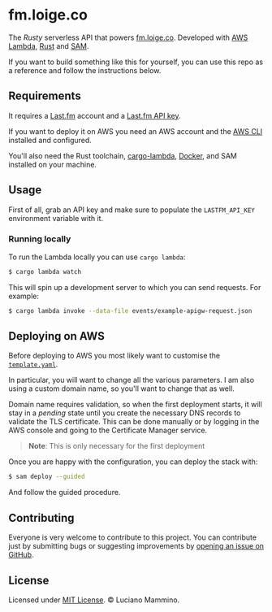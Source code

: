 # fm.loige.co

The _Rusty_ serverless API that powers [fm.loige.co](https://fm.loige.co/playing). Developed with [AWS Lambda](https://aws.amazon.com/lambda/), [Rust](https://www.rust-lang.org/) and [SAM](https://aws.amazon.com/serverless/sam/).

If you want to build something like this for yourself, you can use this repo as a reference and follow the instructions below.



## Requirements

It requires a [Last.fm](https://www.last.fm/) account and a [Last.fm API key](https://www.last.fm/api/account/create).

If you want to deploy it on AWS you need an AWS account and the [AWS CLI](https://aws.amazon.com/cli/) installed and configured.

You'll also need the Rust toolchain, [cargo-lambda](https://www.cargo-lambda.info/), [Docker](https://www.docker.com/), and SAM installed on your machine.


## Usage

First of all, grab an API key and make sure to populate the `LASTFM_API_KEY` environment variable with it.

### Running locally

To run the Lambda locally you can use `cargo lambda`:

```bash
$ cargo lambda watch
```

This will spin up a development server to which you can send requests. For example:

```bash
$ cargo lambda invoke --data-file events/example-apigw-request.json
```

## Deploying on AWS

Before deploying to AWS you most likely want to customise the [`template.yaml`](/template.yaml).

In particular, you will want to change all the various parameters. I am also using a custom domain name, so you'll want to change that as well.

Domain name requires validation, so when the first deployment starts, it will stay in a _pending_ state until you create the necessary DNS records to validate the TLS certificate. This can be done manually or by logging in the AWS console and going to the Certificate Manager service.

> **Note**: This is only necessary for the first deployment

Once you are happy with the configuration, you can deploy the stack with:

```bash
$ sam deploy --guided
```

And follow the guided procedure.

## Contributing

Everyone is very welcome to contribute to this project.
You can contribute just by submitting bugs or suggesting improvements by
[opening an issue on GitHub](https://github.com/lmammino/fm.loige.co/issues).


## License

Licensed under [MIT License](LICENSE). © Luciano Mammino.

